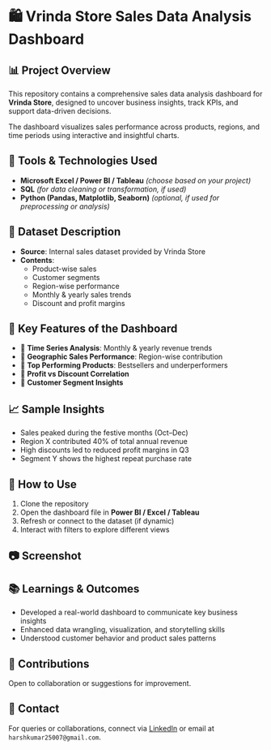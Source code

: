 # 🛍️ Vrinda Store Sales Data Analysis Dashboard

## 📊 Project Overview
This repository contains a comprehensive sales data analysis dashboard for **Vrinda Store**, designed to uncover business insights, track KPIs, and support data-driven decisions.

The dashboard visualizes sales performance across products, regions, and time periods using interactive and insightful charts.

## 🧰 Tools & Technologies Used
- **Microsoft Excel / Power BI / Tableau** *(choose based on your project)*
- **SQL** *(for data cleaning or transformation, if used)*
- **Python (Pandas, Matplotlib, Seaborn)** *(optional, if used for preprocessing or analysis)*

## 📁 Dataset Description
- **Source**: Internal sales dataset provided by Vrinda Store
- **Contents**:
  - Product-wise sales
  - Customer segments
  - Region-wise performance
  - Monthly & yearly sales trends
  - Discount and profit margins

## 📌 Key Features of the Dashboard
- 📆 **Time Series Analysis**: Monthly & yearly revenue trends
- 📍 **Geographic Sales Performance**: Region-wise contribution
- 🛒 **Top Performing Products**: Bestsellers and underperformers
- 🧮 **Profit vs Discount Correlation**
- 👤 **Customer Segment Insights**

## 📈 Sample Insights
- Sales peaked during the festive months (Oct–Dec)
- Region X contributed 40% of total annual revenue
- High discounts led to reduced profit margins in Q3
- Segment Y shows the highest repeat purchase rate

## 🚀 How to Use
1. Clone the repository
2. Open the dashboard file in **Power BI / Excel / Tableau**
3. Refresh or connect to the dataset (if dynamic)
4. Interact with filters to explore different views

## 📷 Screenshot


## 📚 Learnings & Outcomes
- Developed a real-world dashboard to communicate key business insights
- Enhanced data wrangling, visualization, and storytelling skills
- Understood customer behavior and product sales patterns

## 🤝 Contributions
Open to collaboration or suggestions for improvement.

## 📩 Contact
For queries or collaborations, connect via [LinkedIn](#www.linkedin.com/in/harsh-kumar-737997231) or email at `harshkumar25007@gmail.com`.
